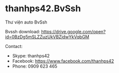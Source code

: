 # thanhps42.BvSsh
Thư viện auto BvSsh

Bvssh download: https://drive.google.com/open?id=0BzDg5mSLZZuzUkVBZjdwYkVqbGM

Contact:
- Skype: thanhps42
- Facebook: https://www.facebook.com/thanhps42
- Phone: 0909 623 465
